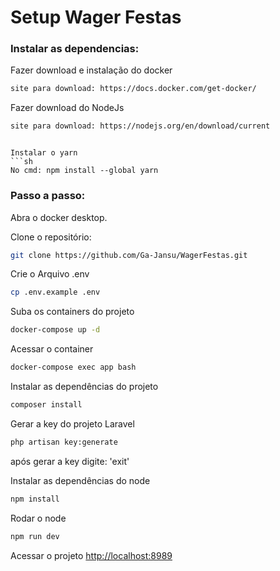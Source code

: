 # Setup Wager Festas

### Instalar as dependencias:

Fazer download e instalação do docker
```sh
site para download: https://docs.docker.com/get-docker/
```

Fazer download do NodeJs
```sh
site para download: https://nodejs.org/en/download/current
```
```

Instalar o yarn
```sh
No cmd: npm install --global yarn
```

### Passo a passo:
Abra o docker desktop.

Clone o repositório:
```sh
git clone https://github.com/Ga-Jansu/WagerFestas.git
```

Crie o Arquivo .env
```sh
cp .env.example .env
```

Suba os containers do projeto
```sh
docker-compose up -d
```

Acessar o container
```sh
docker-compose exec app bash
```

Instalar as dependências do projeto
```sh
composer install
```

Gerar a key do projeto Laravel
```sh
php artisan key:generate
```

após gerar a key digite: 'exit'

Instalar as dependências do node
```sh
npm install
```

Rodar o node
```sh
npm run dev
```

Acessar o projeto
[http://localhost:8989](http://localhost:8989)
